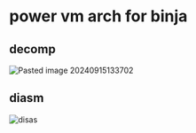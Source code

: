 # power vm arch for binja
## decomp
![Pasted image 20240915133702](https://github.com/user-attachments/assets/1da0a229-c059-40ce-b206-9d52ecee1d99)
## diasm
![disas](https://github.com/user-attachments/assets/a2cd8a51-7fd7-4429-9cc7-596bc95c4e04)

